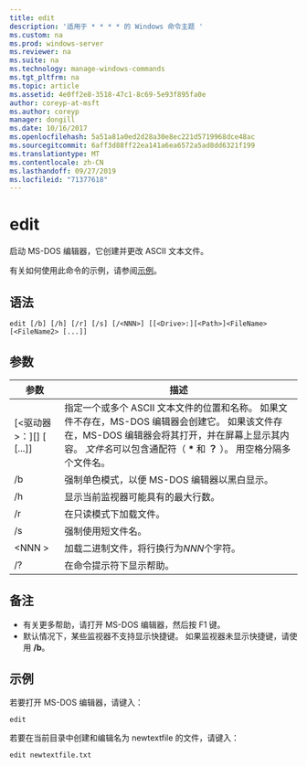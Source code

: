 ```yaml
---
title: edit
description: '适用于 * * * * 的 Windows 命令主题 '
ms.custom: na
ms.prod: windows-server
ms.reviewer: na
ms.suite: na
ms.technology: manage-windows-commands
ms.tgt_pltfrm: na
ms.topic: article
ms.assetid: 4e0ff2e8-3518-47c1-8c69-5e93f895fa0e
author: coreyp-at-msft
ms.author: coreyp
manager: dongill
ms.date: 10/16/2017
ms.openlocfilehash: 5a51a81a0ed2d28a30e8ec221d5719968dce48ac
ms.sourcegitcommit: 6aff3d88ff22ea141a6ea6572a5ad8dd6321f199
ms.translationtype: MT
ms.contentlocale: zh-CN
ms.lasthandoff: 09/27/2019
ms.locfileid: "71377618"
---
```

# <a name="edit"></a>edit



启动 MS-DOS 编辑器，它创建并更改 ASCII 文本文件。

有关如何使用此命令的示例，请参阅[示例](#BKMK_examples)。

## <a name="syntax"></a>语法

```
edit [/b] [/h] [/r] [/s] [/<NNN>] [[<Drive>:][<Path>]<FileName> [<FileName2> [...]]
```

## <a name="parameters"></a>参数

|参数|描述|
|---------|-----------|
|[\<驱动器 >：][<Path>]<FileName> [<FileName2> [...]]|指定一个或多个 ASCII 文本文件的位置和名称。 如果文件不存在，MS-DOS 编辑器会创建它。 如果该文件存在，MS-DOS 编辑器会将其打开，并在屏幕上显示其内容。 *文件名*可以包含通配符（ **&#42;** 和 **？** ）。 用空格分隔多个文件名。|
|/b|强制单色模式，以便 MS-DOS 编辑器以黑白显示。|
|/h|显示当前监视器可能具有的最大行数。|
|/r|在只读模式下加载文件。|
|/s|强制使用短文件名。|
|\<NNN >|加载二进制文件，将行换行为*NNN*个字符。|
|/?|在命令提示符下显示帮助。|

## <a name="remarks"></a>备注

-   有关更多帮助，请打开 MS-DOS 编辑器，然后按 F1 键。
-   默认情况下，某些监视器不支持显示快捷键。 如果监视器未显示快捷键，请使用 **/b**。

## <a name="BKMK_examples"></a>示例

若要打开 MS-DOS 编辑器，请键入：
```
edit
```
若要在当前目录中创建和编辑名为 newtextfile 的文件，请键入：
```
edit newtextfile.txt
```